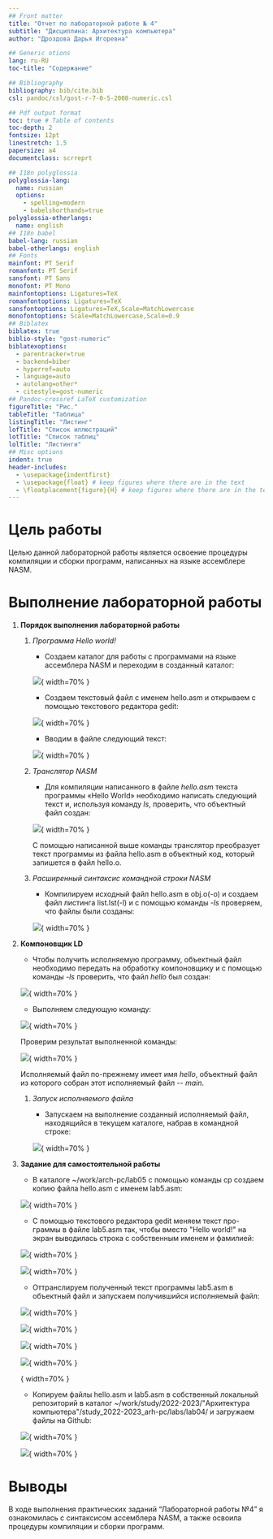 ```yaml
---
## Front matter
title: "Отчет по лабораторной работе № 4"
subtitle: "Дисциплина: Архитектура компьютера"
author: "Дроздова Дарья Игоревна"

## Generic otions
lang: ru-RU
toc-title: "Содержание"

## Bibliography
bibliography: bib/cite.bib
csl: pandoc/csl/gost-r-7-0-5-2008-numeric.csl

## Pdf output format
toc: true # Table of contents
toc-depth: 2
fontsize: 12pt
linestretch: 1.5
papersize: a4
documentclass: scrreprt

## I18n polyglossia
polyglossia-lang:
  name: russian
  options:
	- spelling=modern
	- babelshorthands=true
polyglossia-otherlangs:
  name: english
## I18n babel
babel-lang: russian
babel-otherlangs: english
## Fonts
mainfont: PT Serif
romanfont: PT Serif
sansfont: PT Sans
monofont: PT Mono
mainfontoptions: Ligatures=TeX
romanfontoptions: Ligatures=TeX
sansfontoptions: Ligatures=TeX,Scale=MatchLowercase
monofontoptions: Scale=MatchLowercase,Scale=0.9
## Biblatex
biblatex: true
biblio-style: "gost-numeric"
biblatexoptions:
  - parentracker=true
  - backend=biber
  - hyperref=auto
  - language=auto
  - autolang=other*
  - citestyle=gost-numeric
## Pandoc-crossref LaTeX customization
figureTitle: "Рис."
tableTitle: "Таблица"
listingTitle: "Листинг"
lofTitle: "Список иллюстраций"
lotTitle: "Список таблиц"
lolTitle: "Листинги"
## Misc options
indent: true
header-includes:
  - \usepackage{indentfirst}
  - \usepackage{float} # keep figures where there are in the text
  - \floatplacement{figure}{H} # keep figures where there are in the text
---
```


# Цель работы

Целью данной лабораторной работы является освоение процедуры компиляции и сборки программ, написанных на языке ассемблере NASM.
 
# Выполнение лабораторной работы

1. **Порядок выполнения лабораторной работы**
   1. *Программа Hello world!*
      - Создаем каталог для работы с программами на языке ассемблера NASM и переходим в созданный каталог:
      
      ![](image/001.png){ width=70% }
      
      - Создаем текстовый файл с именем hello.asm и открываем с помощью текстового редактора gedit:
      
      ![](image/002.png){ width=70% }
      
      - Вводим в файле следующий текст:
      
      ![](image/003.png){ width=70% }
      
   2. *Транслятор NASM*
      - Для компиляции написанного в файле *hello.asm* текста программы «Hello World» необходимо написать следующий текст и, используя команду *ls*, проверить, что объектный файл создан:
      
      ![](image/004.png){ width=70% }
      
      С помощью написанной выше команды транслятор преобразует текст
программы из файла hello.asm в объектный код, который запишется в файл
hello.o. 
    
   3. *Расширенный синтаксис командной строки NASM*
      - Компилируем исходный файл hello.asm в obj.o(-o) и создаем файл листинга list.lst(-l) и с помощью команды *-ls* проверяем, что файлы были созданы:
      
      ![](image/005.png){ width=70% }
      
2. **Компоновщик LD**
      - Чтобы получить исполняемую программу,
объектный файл необходимо передать на обработку компоновщику и с помощью команды *-ls* проверить, что файл *hello* был создан:

      ![](image/006.png){ width=70% }
      
      - Выполняем следующую команду:
      
      ![](image/007.png){ width=70% }
      
      Проверим результат выполненной команды:
      
      ![](image/019.png){ width=70% }
      
      Исполняемый файл по-прежнему имеет имя *hello*, объектный файл
из которого собран этот исполняемый файл -- *main*.

   1. *Запуск исполняемого файла*
      - Запускаем на выполнение созданный исполняемый файл, находящийся в
текущем каталоге, набрав в командной строке:

      ![](image/008.png){ width=70% }
      
3. **Задание для самостоятельной работы**
      - В каталоге ~/work/arch-pc/lab05 с помощью команды cp создаем копию
файла hello.asm с именем lab5.asm:

      ![](image/009.png){ width=70% }
      
      - С помощью текстового редактора gedit меняем текст про-
граммы в файле lab5.asm так, чтобы вместо "Hello world!" на экран выводилась строка с собственным именем и фамилией:

      ![](image/010.png){ width=70% }
      
      ![](image/011.png){ width=70% }
      
      - Оттранслируем полученный текст программы lab5.asm в объектный
файл и запускаем получившийся исполняемый файл:

      ![](image/012.png){ width=70% }
      
      ![](image/013.png){ width=70% }
      
      ![](image/014.png){ width=70% }
      
      ![](image/015.png){ width=70% }
      
      [](image/016.png){ width=70% }
      
      - Копируем файлы hello.asm и lab5.asm в собственный локальный репозиторий
в каталог ~/work/study/2022-2023/"Архитектура компьютера"/study_2022-2023_arh-pc/labs/lab04/ и загружаем файлы на Github:
      
      ![](image/017.png){ width=70% }
      
      ![](image/018.png){ width=70% }


# Выводы

В ходе выполнения практических заданий “Лабораторной работы №4” я
ознакомилась с синтаксисом ассемблера NASM, а также освоила процедуры компиляции и сборки программ.
